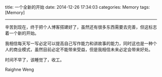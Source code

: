 title: 一个全新的开始
date: 2014-12-26 17:34:03
categories: Memory
tags: [Memory]

---

辛苦到现在，终于把个人博客搭建好了，虽然还有很多东西需要去完善，但这标志着一个新的开始。

<!--more-->

我相信每天写一写必定可以提高自己写作能力和讲故事的能力，同时这也是一种个人的商业模式，虽然目前必定不能带来受益，但是我相信未来必定会带来好处。

时间不早了，该睡觉了，收工。

Raighne Weng
